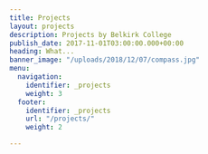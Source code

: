 ```yaml
---
title: Projects
layout: projects
description: Projects by Belkirk College
publish_date: 2017-11-01T03:00:00.000+00:00
heading: What...
banner_image: "/uploads/2018/12/07/compass.jpg"
menu:
  navigation:
    identifier: _projects
    weight: 3
  footer:
    identifier: _projects
    url: "/projects/"
    weight: 2

---
```

